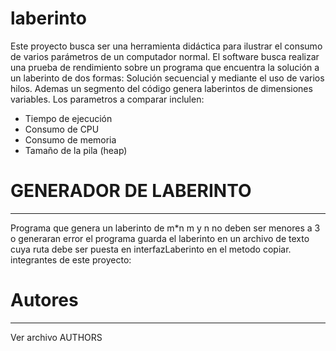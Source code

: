 # laberinto
Este proyecto busca ser una herramienta didáctica para ilustrar el consumo de varios parámetros de un computador normal. El software busca realizar una prueba de rendimiento sobre un programa que encuentra la solución a un laberinto de dos formas: Solución secuencial y mediante el uso de varios hilos.
Ademas un segmento del código genera laberintos de dimensiones variables. 
Los parametros a comparar inclulen:
- Tiempo de ejecución
- Consumo de CPU
- Consumo de memoria
- Tamaño de la pila (heap)


# GENERADOR DE LABERINTO
------------------------
Programa que genera un laberinto de m*n
m y n no deben ser menores a 3 o generaran error
el programa guarda el laberinto en un archivo de texto cuya ruta debe ser puesta en interfazLaberinto en el metodo copiar.
integrantes de este proyecto:

# Autores 
------------------------
Ver archivo AUTHORS

